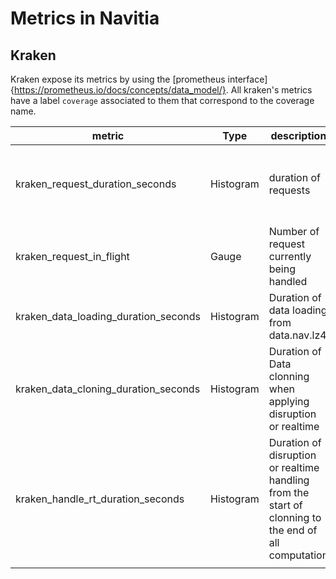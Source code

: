 # Metrics in Navitia

## Kraken

Kraken expose its metrics by using the [prometheus interface]{https://prometheus.io/docs/concepts/data_model/}.
All kraken's metrics have a label `coverage` associated to them that correspond to the coverage name.


| metric                               | Type      | description                                                                                          | labels                                   |
|--------------------------------------|-----------|------------------------------------------------------------------------------------------------------|------------------------------------------|
| kraken_request_duration_seconds      | Histogram | duration of requests                                                                                 | api: the name of the kraken api measured |
| kraken_request_in_flight             | Gauge     | Number of request currently being handled                                                            |                                          |
| kraken_data_loading_duration_seconds | Histogram | Duration of data loading from data.nav.lz4                                                           |                                          |
| kraken_data_cloning_duration_seconds | Histogram | Duration of Data clonning when applying disruption or realtime                                       |                                          |
| kraken_handle_rt_duration_seconds    | Histogram | Duration of disruption or realtime handling from the start of clonning to the end of all computation |                                          |
|                                      |           |                                                                                                      |                                          |
